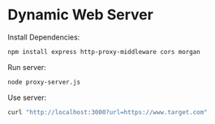 # Dynamic Web Server

Install Dependencies:
```sh
npm install express http-proxy-middleware cors morgan
```

Run server:
```sh
node proxy-server.js
```

Use server:
```sh
curl "http://localhost:3000?url=https://www.target.com"
```

